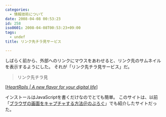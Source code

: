 ```yaml
---
categories:
  - 情報技術について
date: 2008-04-08 00:53:23
id: 258
iso8601: 2008-04-08T00:53:23+09:00
tags:
  - undef
title: リンク先チラ見サービス

---
```


<p>しばらく前から、外部へのリンクにマウスをあわせると、リンク先のサムネイルを表示するようにした。
それが「リンク先チラ見サービス」だ。</p>

<blockquote cite="http://www.heartrails.com/" title="Source: HeartRails | A new flavor for your digital life; Accessed Date: 3/17/2008" class="blockquote"><p>リンク先チラ見</p></blockquote>

<div class="cite"> [<cite><a href="http://www.heartrails.com/">HeartRails | A new flavor for your digital life</a></cite>] </div>

<p>インストールはJavaScriptを書くだけなのでとても簡単。
このサイトは、以前「<a href="https://www.nqou.net/2006/11/04/122712">ブラウザの画面をキャプチャする方法＠のぶろぐ</a>」でも紹介したサイトだった。</p>
    	